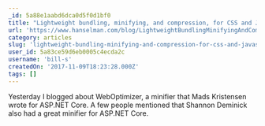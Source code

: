 ```yaml
---
_id: 5a88e1aabd6dca0d5f0d1bf0
title: "Lightweight bundling, minifying, and compression, for CSS and JavaScript with ASP.NET Core and Smidge"
url: 'https://www.hanselman.com/blog/LightweightBundlingMinifyingAndCompressionForCSSAndJavaScriptWithASPNETCoreAndSmidge.aspx'
category: articles
slug: 'lightweight-bundling-minifying-and-compression-for-css-and-javascript-with-asp-net-core-and-smidge'
user_id: 5a83ce59d6eb0005c4ecda2c
username: 'bill-s'
createdOn: '2017-11-09T18:23:28.000Z'
tags: []
---
```


Yesterday I blogged about WebOptimizer, a minifier that Mads Kristensen wrote for ASP.NET Core. A few people mentioned that Shannon Deminick also had a great minifier for ASP.NET Core. 
